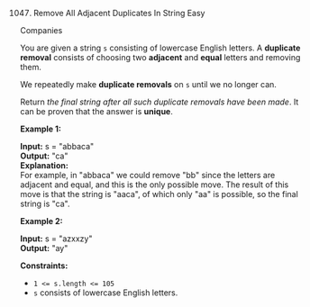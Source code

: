 
1047.  Remove All Adjacent Duplicates In String
Easy

Companies

You are given a string  `s`  consisting of lowercase English letters. A  **duplicate removal**  consists of choosing two  **adjacent**  and  **equal**  letters and removing them.

We repeatedly make  **duplicate removals**  on  `s`  until we no longer can.

Return  _the final string after all such duplicate removals have been made_. It can be proven that the answer is  **unique**.

**Example 1:**

**Input:** s = "abbaca"  
**Output:** "ca"  
**Explanation:**  
For example, in "abbaca" we could remove "bb" since the letters are adjacent and equal, and this is the only possible move.  The result of this move is that the string is "aaca", of which only "aa" is possible, so the final string is "ca".

**Example 2:**

**Input:** s = "azxxzy"  
**Output:** "ay"  

**Constraints:**  
-   `1 <= s.length <= 105`
-   `s`  consists of lowercase English letters.